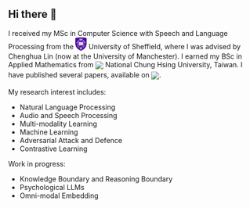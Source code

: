 ## Hi there 👋

I received my MSc in Computer Science with Speech and Language Processing from the <sub><a href="https://sheffield.ac.uk"><img class="png" src="https://github.com/penguinwang96825/penguinwang96825.github.io/blob/main/images/UoS_logo.png" width="23pt" ></a></sub> University of Sheffield, where I was advised by Chenghua Lin (now at the University of Manchester). I earned my BSc in Applied Mathematics from <sub><a href="https://www.nchu.edu.tw"><img class="png" src="https://github.com/penguinwang96825/penguinwang96825.github.io/blob/main/images/NCHU_logo.png" width="23pt" ></a></sub> National Chung Hsing University, Taiwan. I have published several papers, available on <sub><a href='https://scholar.google.com/citations?user=EPrTek0AAAAJ'><img src="https://img.shields.io/badge/Citations-green?style=social&logo=Google%20Scholar&labelColor=f6f6f6&color=9cf"></a></sub>.


My research interest includes: 
- Natural Language Processing
- Audio and Speech Processing
- Multi-modality Learning
- Machine Learning
- Adversarial Attack and Defence
- Contrastive Learning

Work in progress:
- Knowledge Boundary and Reasoning Boundary
- Psychological LLMs
- Omni-modal Embedding
